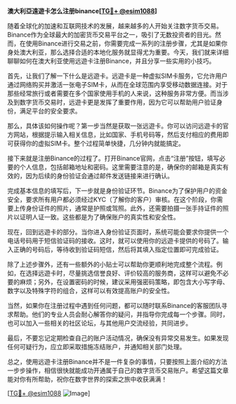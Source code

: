 **澳大利亞遠遊卡怎么注册binance[[TG💪+ @esim1088](https://t.me/s/esim1088)]**

随着全球化的加速和互联网技术的发展，越来越多的人开始关注数字货币交易。Binance作为全球最大的加密货币交易平台之一，吸引了无数投资者的目光。然而，在使用Binance进行交易之前，你需要完成一系列的注册步骤，尤其是如果你身处澳大利亚，那么选择合适的本地化服务就显得尤为重要。今天，我们就来详细聊聊如何在澳大利亚使用远遊卡注册Binance，并且分享一些实用的小技巧。

首先，让我们了解一下什么是远遊卡。远遊卡是一种虚拟SIM卡服务，它允许用户通过网络购买并激活一张电子SIM卡，从而在全球范围内享受移动数据连接。对于那些经常旅行或者需要在多个国家使用手机的人来说，这种服务非常方便。而当涉及到数字货币交易时，远遊卡更是发挥了重要作用，因为它可以帮助用户验证身份，满足平台的安全要求。

那么，具体该如何操作呢？第一步当然是获取一张远遊卡。你可以访问远遊卡的官方网站，根据提示输入相关信息，比如国家、手机号码等，然后支付相应的费用即可获得你的虚拟SIM卡。整个过程简单快捷，几分钟内就能搞定。

接下来就是注册Binance的过程了。打开Binance官网，点击“注册”按钮，填写必要的个人信息，包括邮箱地址和密码。这里需要注意的是，确保你的邮箱是真实有效的，因为后续的身份验证会通过邮件发送链接来进行确认。

完成基本信息的填写后，下一步就是身份验证环节。Binance为了保护用户的资金安全，要求所有用户都必须经过KYC（了解你的客户）审核。在这个阶段，你需要上传身份证件的照片，通常是护照或驾照。此外，还需要拍摄一张手持证件的照片以证明人证一致。这些都是为了确保账户的真实性和安全性。

现在，回到远遊卡的部分。当你进入身份验证页面时，系统可能会要求你提供一个电话号码用于短信验证码的接收。这时，就可以使用你的远遊卡提供的号码了。输入正确的号码后，等待收到验证码短信，然后将其填入指定位置即可完成验证。

除了上述步骤外，还有一些额外的小贴士可以帮助你更顺利地完成整个流程。例如，在选择远遊卡时，尽量挑选信誉良好、评价较高的服务商，这样可以避免不必要的麻烦；另外，在设置密码的时候，建议采用强密码策略，即包含大小写字母、数字以及特殊字符的组合，这样可以有效提高账户的安全性。

当然，如果你在注册过程中遇到任何问题，都可以随时联系Binance的客服团队寻求帮助。他们的专业人员会耐心解答你的疑问，并指导你完成每一个步骤。同时，也可以加入一些相关的社区论坛，与其他用户交流经验，共同进步。

最后，不要忘记定期检查自己的账户活动情况，确保没有异常交易发生。如果发现任何可疑行为，应立即采取措施冻结账户，并通知相关部门处理。

总之，使用远遊卡注册Binance并不是一件复杂的事情，只要按照上面介绍的方法一步步操作，相信很快就能成功开通属于自己的数字货币交易账户。希望这篇文章能对你有所帮助，祝你在数字世界的探索之旅中收获满满！

[[TG💪+ @esim1088](https://t.me/s/esim1088) ![Image](https://i.postimg.cc/4NQfJmqS/Snipaste-2025-05-13-00-14-12.png)]